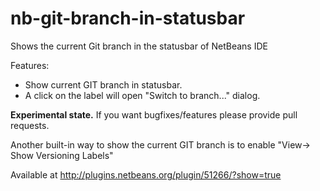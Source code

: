 nb-git-branch-in-statusbar
==========================

Shows the current Git branch in the statusbar of NetBeans IDE


Features:
* Show current GIT branch in statusbar. 
* A click on the label will open "Switch to branch..." dialog.

**Experimental state.** If you want bugfixes/features please provide pull requests.

Another built-in way to show the current GIT branch is to enable "View-> Show Versioning Labels"

Available at http://plugins.netbeans.org/plugin/51266/?show=true


